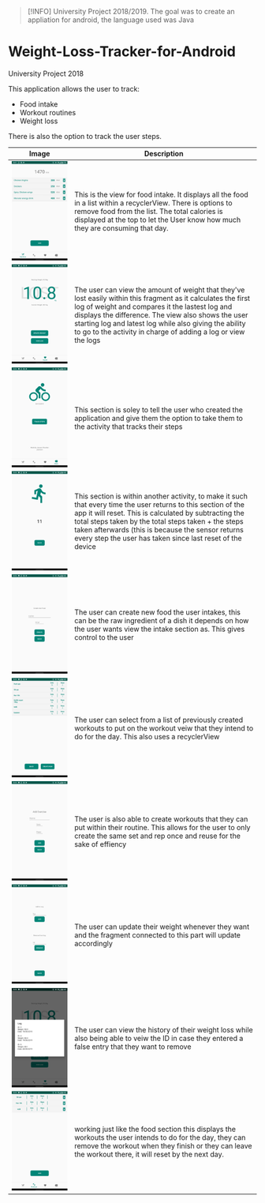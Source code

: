 > [!INFO]
> University Project 2018/2019. The goal was to create an appliation for android, the language used was Java

# Weight-Loss-Tracker-for-Android
University Project 2018

This application allows the user to track:
  - Food intake
  - Workout routines
  - Weight loss
  
There is also the option to track the user steps.

| Image | Description |
| --- | --- |
| ![Food Intake View](screenshots/Screenshot_20191030-181758.png) | This is the view for food intake. It displays all the food in a list within a recyclerView. There is options to remove food from the list. The total calories is displayed at the top to let the User know how much they are consuming that day. |
| ![Weight Loss View](screenshots/Screenshot_20191030-181815.png) | The user can view the amount of weight that they've lost easily within this fragment as it calculates the first log of weight and compares it the lastest log and displays the difference. The view also shows the user starting log and latest log while also giving the ability to go to the activity in charge of adding a log or view the logs |
| ![Credit View](screenshots/Screenshot_20191030-181818.png) | This section is soley to tell the user who created the application and give them the option to take them to the activity that tracks their steps |
|![Step Counter View](screenshots/Screenshot_20191030-181828.png) | This section is within another activity, to make it such that every time the user returns to this section of the app it will reset. This is calculated by subtracting the total steps taken by the total steps taken + the steps taken afterwards (this is because the sensor returns every step the user has taken since last reset of the device |
| ![Create New Food View](screenshots/Screenshot_20191030-181835.png) | The user can create new food the user intakes, this can be the raw ingredient of a dish it depends on how the user wants view the intake section as. This gives control to the user|
| ![Select Workout View](screenshots/Screenshot_20191030-181840.png) | The user can select from a list of previously created workouts to put on the workout veiw that they intend to do for the day. This also uses a recyclerView |
| ![Create New Workout](screenshots/Screenshot_20191030-181843.png) | The user is also able to create workouts that they can put within their routine. This allows for the user to only create the same set and rep once and reuse for the sake of effiency |
| ![Create New Weight Log View](screenshots/Screenshot_20191030-181849.png) | The user can update their weight whenever they want and the fragment connected to this part will update accordingly|
| ![View Log Pop Up](screenshots/Screenshot_20191030-181853.png) | The user can view the history of their weight loss while also being able to veiw the ID in case they entered a false entry that they want to remove|
| ![Workout View](screenshots/Screenshot_20191030-181809.png?raw=true) | working just like the food section this displays the workouts the user intends to do for the day, they can remove the workout when they finish or they can leave the workout there, it will reset by the next day. |


